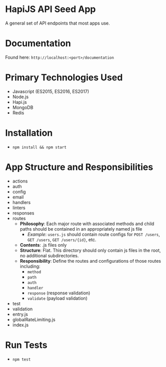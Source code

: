 # HapiJS API Seed App
A general set of API endpoints that most apps use.

# Documentation
Found here: `http://localhost:<port>/documentation`

# Primary Technologies Used
- Javascript (ES2015, ES2016, ES2017)
- Node.js
- Hapi.js
- MongoDB
- Redis

# Installation
- `npm install && npm start`

# App Structure and Responsibilities
- actions
- auth
- config
- email
- handlers
- linters
- responses
- routes
    - **Philosophy**: Each major route with associated methods and child paths should be contained in an appropriately named js file
        - *Example*: `users.js` should contain route configs for `POST /users`, `GET /users`, `GET /users/{id}`, etc.
    - **Contents**: .js files only
    - **Structure**: Flat. This directory should only contain js files in the root, no additional subdirectories.
    - **Responsibility**: Define the routes and configurations of those routes including:
        - `method`
        - `path`
        - `auth`
        - `handler`
        - `response` (response validation)
        - `validate` (payload validation)
- test
- validation
- entry.js
- globalRateLimiting.js
- index.js

# Run Tests
- `npm test`
